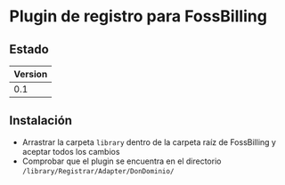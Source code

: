 # Plugin de registro para  FossBilling 

## Estado
| Version |
| :------ |
| 0.1     |


## Instalación
- Arrastrar la carpeta `library` dentro de la carpeta raíz de FossBilling y aceptar todos los cambios
- Comprobar que el plugin se encuentra en el directorio `/library/Registrar/Adapter/DonDominio/`

